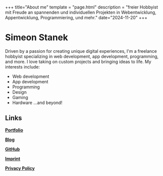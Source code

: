 +++
title="About me"
template = "page.html"
description = "freier Hobbyist mit Freude an spannenden und individuellen Projekten in Webentwicklung, Appentwicklung, Programmiering, und mehr."
date="2024-11-20"
+++

# Simeon Stanek

Driven by a passion for creating unique digital experiences, I'm a freelance hobbyist specializing in web development, app development, programming, and more. I love taking on custom projects and bringing ideas to life. 
My interests include:
- Web development
- App development
- Programming
- Design
- Gaming
- Hardware
...and beyond!

## Links

[**Portfolio**](https://staneks.de)

[**Blog**](https://simeon.staneks.de)

[**GitHub**](https://github.com/simeonlukas)

[**Imprint**](/en/pages/impressum)

[**Privacy Policy**](/en/pages/policy)